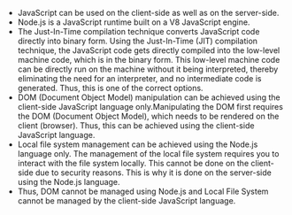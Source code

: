 - JavaScript can be used on the client-side as well as on the server-side.
- Node.js is a JavaScript runtime built on a V8 JavaScript engine.
- The Just-In-Time compilation technique converts JavaScript code directly into binary form. Using the Just-In-Time (JIT) compilation technique, the JavaScript code gets directly compiled into the low-level machine code, which is in the binary form. This low-level machine code can be directly run on the machine without it being interpreted, thereby eliminating the need for an interpreter, and no intermediate code is generated. Thus, this is one of the correct options.
- DOM (Document Object Model) manipulation can be achieved using the client-side JavaScript language only.Manipulating the DOM first requires the DOM (Document Object Model), which needs to be rendered on the client (browser). Thus, this can be achieved using the client-side JavaScript language.
- Local file system management can be achieved using the Node.js language only. The management of the local file system requires you to interact with the file system locally. This cannot be done on the client-side due to security reasons. This is why it is done on the server-side using the Node.js language.
- Thus, DOM cannot be managed using Node.js and Local File System cannot be managed by the client-side JavaScript language.